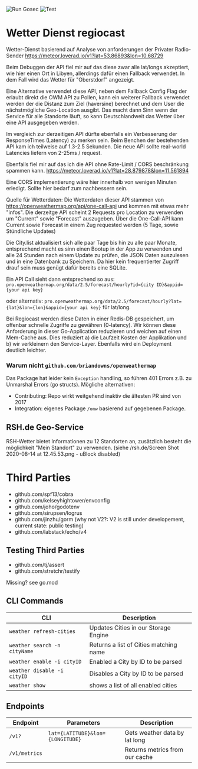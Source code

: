 ![Run Gosec](https://github.com/juliankoehn/wetter-service/workflows/Run%20Gosec/badge.svg)
![Test](https://github.com/juliankoehn/wetter-service/workflows/Test/badge.svg)

# Wetter Dienst regiocast

Wetter-Dienst basierend auf Analyse von anforderungen der Privater Radio-Sender
https://meteor.loverad.io/v1?lat=53.86893&lon=10.68729

Beim Debuggen der API fiel mir auf das diese zwar alle lat/longs akzeptiert, wie hier einen Ort in Libyen, allerdings dafür einen Fallback verwendet. In dem Fall wird das Wetter für "Oberstdorf" angezeigt.

Eine Alternative verwendet diese API, neben dem Fallback Config Flag der erlaubt direkt die OWM API zu Pollen, kann ein weiterer Fallback verwendet werden der die Distanz zum Ziel (haversine) berechnet und dem User die nächstmögliche Geo-Location ausgibt. Das macht dann Sinn wenn der Service für alle Standorte läuft, so kann Deutschlandweit das Wetter über eine API ausgegeben werden.

Im vergleich zur derzeitigen API dürfte ebenfalls ein Verbesserung der ResponseTimes (Latency) zu merken sein. Beim Benchen der bestehenden API kam ich teilweise auf 1.3-2.5 Sekunden. Die neue API sollte real-world Latencies liefern von 2-25ms / request.

Ebenfalls fiel mir auf das ich die API ohne Rate-Limit / CORS beschränkung spammen kann.
https://meteor.loverad.io/v1?lat=28.879878&lon=11.561894

Eine CORS implementierung wäre hier innerhalb von wenigen Minuten erledigt. Sollte hier bedarf zum nachbessern sein.


Quelle für Wetterdaten:
Die Wetterdaten dieser API stammen von https://openweathermap.org/api/one-call-api und kommen mit etwas mehr "infos". Die derzeitge API scheint 2 Requests pro Location zu verwenden um "Current" sowie "Forecast" auszugeben. Über die One-Call-API kann Current sowie Forecast in einem Zug requested werden (5 Tage, sowie Stündliche Updates)


Die City.list aktualisiert sich alle paar Tage bis hin zu alle paar Monate, entsprechend macht es sinn einen Bootup in der App zu verwenden und alle 24 Stunden nach einem Update zu prüfen, die JSON Daten auszulesen und in eine Datenbank zu Speichern. Da hier kein frequentierter Zugriff drauf sein muss genügt dafür bereits eine SQLite.

Ein API Call sieht dann entsprechend so aus: `pro.openweathermap.org/data/2.5/forecast/hourly?id={city ID}&appid={your api key}`

oder alternativ: `pro.openweathermap.org/data/2.5/forecast/hourly?lat={lat}&lon={lon}&appid={your api key}` für lat/long.

Bei Regiocast werden diese Daten in einer Redis-DB gespeichert, um offenbar schnelle Zugriffe zu gewähren (0-latency). Wir können diese Anforderung in dieser Go-Application reduzieren und weichen auf einen Mem-Cache aus. Dies reduziert a) die Laufzeit Kosten der Applikation und b) wir verkleinern den Service-Layer. Ebenfalls wird ein Deployment deutlich leichter.

### Warum nicht `github.com/briandowns/openweathermap`

Das Package hat leider kein `Exception` handling, so führen 401 Errors z.B. zu Unmarshal Errors (go structs).
Mögliche alternativen:
* Contributing: Repo wirkt weitgehend inaktiv die ältesten PR sind von 2017
* Integration: eigenes Package `/omw` basierend auf gegebenen Package.

## RSH.de Geo-Service

RSH-Wetter bietet Informationen zu 12 Standorten an, zusätzlich besteht die möglichkeit "Mein Standort" zu verwenden. (siehe /rsh.de/Screen Shot 2020-08-14 at 12.45.53.png - uBlock disabled)

# Third Parties
* github.com/spf13/cobra
* github.com/kelseyhightower/envconfig
* github.com/joho/godotenv
* github.com/sirupsen/logrus
* github.com/jinzhu/gorm (why not V2?: V2 is still under developement, current state: public testing)
* github.com/labstack/echo/v4

## Testing Third Parties
* github.com/tj/assert
* github.com/stretchr/testify

Missing? see go.mod


## CLI Commands

| CLI  | Description  |
|---|---|
| `weather refresh-cities` |  Updates Cities in our Storage Engine |
| `weather search -n cityName` |  Returns a list of Cities matching name |
| `weather enable -i cityID` |  Enabled a City by ID to be parsed |
| `weather disable -i cityID` |  Disables a City by ID to be parsed |
| `weather show` |  shows a list of all enabled cities |

## Endpoints

| Endpoint | Parameters | Description  |
|---|---|---|
| `/v1?` | `lat={LATITUDE}&lon={LONGITUDE}` |  Gets weather data by lat long |
| `/v1/metrics` | | Returns metrics from our cache |